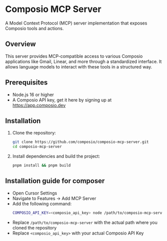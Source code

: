 # Composio MCP Server

A Model Context Protocol (MCP) server implementation that exposes Composio tools and actions.

## Overview

This server provides MCP-compatible access to various Composio applications like Gmail, Linear, and more through a standardized interface. It allows language models to interact with these tools in a structured way.

## Prerequisites

- Node.js 16 or higher
- A Composio API key, get it here by signing up at https://app.composio.dev

## Installation
1. Clone the repository:
   ```bash
   git clone https://github.com/composio/composio-mcp-server.git
   cd composio-mcp-server
   ```

2. Install dependencies and build the project:
   ```bash
   pnpm install && pnpm build
   ```

## Installation guide for composer 

   - Open Cursor Settings
   - Navigate to Features -> Add MCP Server
   - Add the following command:
     ```bash
     COMPOSIO_API_KEY=<composio_api_key> node /path/to/composio-mcp-server/build/index.js
     ```
   - Replace `/path/to/composio-mcp-server` with the actual path where you cloned the repository
   - Replace `<composio_api_key>` with your actual Composio API Key


